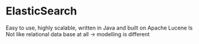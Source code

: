 # ElasticSearch
Easy to use, highly scalable, written in Java and built on Apache Lucene
Is Not like relational data base at all -> modelling is different
